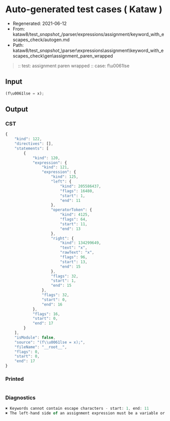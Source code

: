 # Auto-generated test cases ( Kataw )
- Regenerated: 2021-06-12
- From: kataw8/test\__snapshot__/parser/expressions/assignment/keyword_with_escapes_check/autogen.md
- Path: kataw8/test\__snapshot__\parser\expressions\assignment\keyword_with_escapes_check\gen\assignment_paren_wrapped
> :: test: assignment paren wrapped
> :: case: f\u0061lse
## Input

`````js
(f\u0061lse = x);
`````
## Output

### CST

```javascript
{
    "kind": 122,
    "directives": [],
    "statements": [
        {
            "kind": 120,
            "expression": {
                "kind": 121,
                "expression": {
                    "kind": 125,
                    "left": {
                        "kind": 205586437,
                        "flags": 16480,
                        "start": 1,
                        "end": 11
                    },
                    "operatorToken": {
                        "kind": 4125,
                        "flags": 64,
                        "start": 11,
                        "end": 13
                    },
                    "right": {
                        "kind": 134299649,
                        "text": "x",
                        "rawText": "x",
                        "flags": 96,
                        "start": 13,
                        "end": 15
                    },
                    "flags": 32,
                    "start": 1,
                    "end": 15
                },
                "flags": 32,
                "start": 0,
                "end": 16
            },
            "flags": 16,
            "start": 0,
            "end": 17
        }
    ],
    "isModule": false,
    "source": "(f\\u0061lse = x);",
    "fileName": "__root__",
    "flags": 0,
    "start": 0,
    "end": 17
}
```

### Printed

```javascript

```

### Diagnostics

```javascript
✖ Keywords cannot contain escape characters - start: 1, end: 11
✖ The left-hand side of an assignment expression must be a variable or a property access - start: 11, end: 13

```

